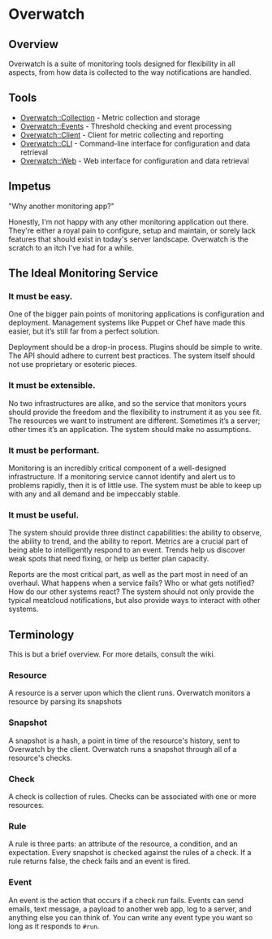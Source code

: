 # Overwatch

## Overview

Overwatch is a suite of monitoring tools designed for flexibility in all aspects, from how data is collected to the way notifications are handled.

## Tools

* [Overwatch::Collection](https://github.com/danryan/overwatch-collection) - Metric collection and storage
* [Overwatch::Events](https://github.com/danryan/overwatch-events) - Threshold checking and event processing
* [Overwatch::Client](https://github.com/danryan/overwatch-client) - Client for metric collecting and reporting
* [Overwatch::CLI](https://github.com/danryan/overwatch-cli) - Command-line interface for configuration and data retrieval
* [Overwatch::Web](https://github.com/danryan/overwatch-web) - Web interface for configuration and data retrieval

## Impetus

"Why another monitoring app?" 

Honestly, I'm not happy with any other monitoring application out there. They're either  a royal pain to configure, setup and maintain, or sorely lack features that should exist in today's server landscape. Overwatch is the scratch to an itch I've had for a while.

## The Ideal Monitoring Service

### It must be easy.

One of the bigger pain points of monitoring applications is configuration and deployment. Management systems like Puppet or Chef have made this easier, but it’s still far from a perfect solution.

Deployment should be a drop-in process. Plugins should be simple to write. The API should adhere to current best practices. The system itself should not use proprietary or esoteric pieces.

### It must be extensible.

No two infrastructures are alike, and so the service that monitors yours should provide the freedom and the flexibility to instrument it as you see fit. The resources we want to instrument are different. Sometimes it’s a server; other times it’s an application. The system should make no assumptions.

### It must be performant.

Monitoring is an incredibly critical component of a well-designed infrastructure. If a monitoring service cannot identify and alert us to problems rapidly, then it is of little use. The system must be able to keep up with any and all demand and be impeccably stable.


### It must be useful.

The system should provide three distinct capabilities: the ability to observe, the ability to trend, and the ability to report. Metrics are a crucial part of being able to intelligently respond to an event. Trends help us discover weak spots that need fixing, or help us better plan capacity.

Reports are the most critical part, as well as the part most in need of an overhaul. What happens when a service fails? Who or what gets notified? How do our other systems react? The system should not only provide the typical meatcloud notifications, but also provide ways to interact with other systems.

## Terminology

This is but a brief overview. For more details, consult the wiki.

### Resource

A resource is a server upon which the client runs. Overwatch monitors a resource by parsing its snapshots

### Snapshot

A snapshot is a hash, a point in time of the resource's history, sent to Overwatch by the client. Overwatch runs a snapshot through all of a resource's checks.

### Check

A check is collection of rules. Checks can be associated with one or more resources.

### Rule

A rule is three parts: an attribute of the resource, a condition, and an expectation. Every snapshot is checked against the rules of a check. If a rule returns false, the check fails and an event is fired.

### Event

An event is the action that occurs if a check run fails. Events can send emails, text message, a payload to another web app, log to a server, and anything else you can think of. You can write any event type you want so long as it responds to `#run`.
